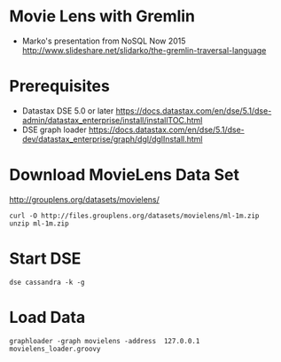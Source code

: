 Movie Lens with Gremlin
=======================

* Marko's presentation from NoSQL Now 2015 http://www.slideshare.net/slidarko/the-gremlin-traversal-language

# Prerequisites

* Datastax DSE 5.0  or later https://docs.datastax.com/en/dse/5.1/dse-admin/datastax_enterprise/install/installTOC.html
* DSE graph loader https://docs.datastax.com/en/dse/5.1/dse-dev/datastax_enterprise/graph/dgl/dglInstall.html 

# Download MovieLens Data Set

http://grouplens.org/datasets/movielens/

```
curl -O http://files.grouplens.org/datasets/movielens/ml-1m.zip
unzip ml-1m.zip
```

# Start DSE
```
dse cassandra -k -g
```

# Load Data

```
graphloader -graph movielens -address  127.0.0.1 movielens_loader.groovy
```
